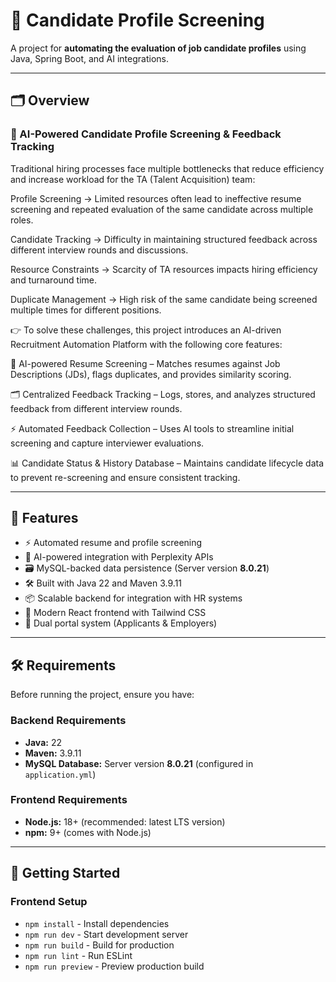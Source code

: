 # 🎯 Candidate Profile Screening

A project for **automating the evaluation of job candidate profiles** using Java, Spring Boot, and AI integrations.  

---

## 🗂️ Overview

### 🚀 AI-Powered Candidate Profile Screening & Feedback Tracking

Traditional hiring processes face multiple bottlenecks that reduce efficiency and increase workload for the TA (Talent Acquisition) team:

Profile Screening → Limited resources often lead to ineffective resume screening and repeated evaluation of the same candidate across multiple roles.

Candidate Tracking → Difficulty in maintaining structured feedback across different interview rounds and discussions.

Resource Constraints → Scarcity of TA resources impacts hiring efficiency and turnaround time.

Duplicate Management → High risk of the same candidate being screened multiple times for different positions.

👉 To solve these challenges, this project introduces an AI-driven Recruitment Automation Platform with the following core features:

🤖 AI-powered Resume Screening – Matches resumes against Job Descriptions (JDs), flags duplicates, and provides similarity scoring.

🗂 Centralized Feedback Tracking – Logs, stores, and analyzes structured feedback from different interview rounds.

⚡ Automated Feedback Collection – Uses AI tools to streamline initial screening and capture interviewer evaluations.

📊 Candidate Status & History Database – Maintains candidate lifecycle data to prevent re-screening and ensure consistent tracking.

---

## 🌟 Features

- ⚡ Automated resume and profile screening  
- 🔌 AI-powered integration with Perplexity APIs  
- 🗃️ MySQL-backed data persistence (Server version **8.0.21**)  
- 🛠️ Built with Java 22 and Maven 3.9.11  
- 📦 Scalable backend for integration with HR systems
- 🎨 Modern React frontend with Tailwind CSS
- 👥 Dual portal system (Applicants & Employers)

---

## 🛠️ Requirements

Before running the project, ensure you have:

### Backend Requirements
- **Java:** 22  
- **Maven:** 3.9.11  
- **MySQL Database:** Server version **8.0.21** (configured in `application.yml`)  

### Frontend Requirements
- **Node.js:** 18+ (recommended: latest LTS version)
- **npm:** 9+ (comes with Node.js)

---

## 🚀 Getting Started

### Frontend Setup
- `npm install` - Install dependencies
- `npm run dev` - Start development server
- `npm run build` - Build for production
- `npm run lint` - Run ESLint
- `npm run preview` - Preview production build
